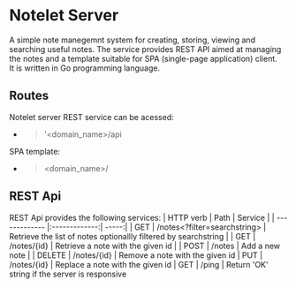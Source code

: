 # Notelet Server
A simple note manegemnt system for creating, storing, viewing and searching useful notes. 
The service provides REST API aimed at managing the notes and a template suitable for SPA (single-page application) client.  
It is written in Go programming language.
## Routes
Notelet server REST service can be acessed:
* > '<domain_name>/api

SPA template:
* > <domain_name>/

## REST Api
REST Api provides the following services:
| HTTP verb     | Path          | Service |
| ------------- |:-------------:| -----:|
| GET    | /notes<?filter=searchstring> | Retrieve the list of notes optionallly filtered by searchstring |
| GET    | /notes/{id} | Retrieve a note with the given id |
| POST   | /notes      | Add a new note |
| DELETE | /notes/{id} | Remove a note with the given id
| PUT | /notes/{id} | Replace a note with the given id
| GET | /ping | Return 'OK' string if the server is responsive
